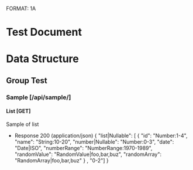 FORMAT: 1A

# Test Document

# Data Structure

## Group Test

### Sample [/api/sample/]

#### List [GET]

Sample of list

- Response 200 (application/json)
  {
    "list|Nullable": [
      {
        "id": "Number:1-4",
        "name": "String:10-20",
        "number|Nullable": "Number:0-3",
        "date": "Date|ISO",
        "numberRange": "NumberRange:1970-1989",
        "randomValue": "RandomValue|foo,bar,buz",
        "randomArray": "RandomArray|foo,bar,buz"
      }
    , "0-2"]
  }
